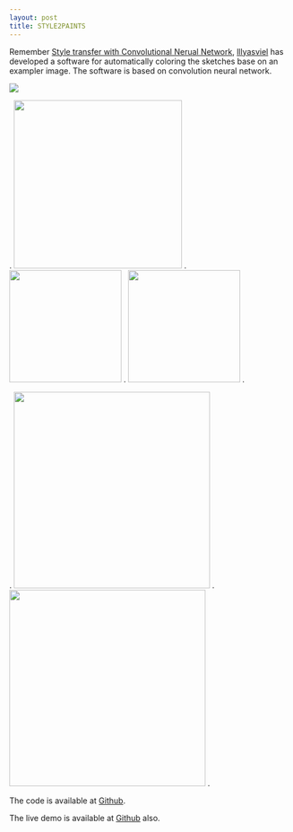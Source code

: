```yaml
---
layout: post
title: STYLE2PAINTS
---
```


Remember [Style transfer with Convolutional Nerual Network](https://research.googleblog.com/2016/10/supercharging-style-transfer.html), [lllyasviel](https://github.com/lllyasviel) has developed a software for automatically coloring the sketches base on an exampler image. The software is based on convolution neural network.

![](https://raw.githubusercontent.com/lllyasviel/style2paints/master/page/screen_shot2.png)

.
<img src="https://raw.githubusercontent.com/lllyasviel/style2paints/master/page/demo5.jpg" height = "300"/>
.
<img src="https://raw.githubusercontent.com/lllyasviel/style2paints/master/page/style1_demo5.jpg" width = "200"/>
.
<img src="https://raw.githubusercontent.com/lllyasviel/style2paints/master/page/style2_demo5.jpg" width = "200"/>
.

.
<img src="https://raw.githubusercontent.com/lllyasviel/style2paints/master/page/result1_demo5.png" width = "350"/>
.
<img src="https://raw.githubusercontent.com/lllyasviel/style2paints/master/page/result2_demo5.png" width = "350"/>
.

The code is available at [Github](https://github.com/lllyasviel/style2paints).

The live demo is available at [Github](https://style2paints.github.io/) also.
